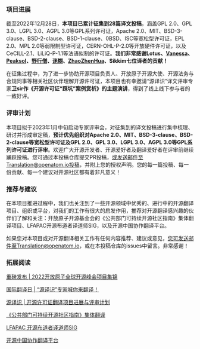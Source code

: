 ### 项目进展


截至2022年12月28日，**本项目已累计征集到28篇译文投稿**，涵盖GPL 2.0、GPL 3.0、LGPL 3.0、AGPL 3.0等GPL系列许可证，Apache 2.0、MIT、BSD-3-clause、BSD-2-clause、BSD-1-clause、0BSD、ISC等宽松型许可证，EPL 2.0、MPL 2.0等弱限制型许可证，CERN-OHL-P-2.0等开放硬件许可证，以及CeCILL-2.1、LiLiQ-P-1.1等法语拟制的许可证。**我们非常感谢Lotus、[Vanessa](http://gitee.com/vanessaguo)、[Peaksol](http://gitee.com/peaksol)、[野行僧](http://gitee.com/gzkoala)、[迷糊](http://gitee.com/xriqc)、[ZhaoZhenHua](http://gitee.com/richzhao409)、Sikkim七位译者的贡献！** 

在征集过程中，为了进一步协助开源项目负责人、开放原子开源大使、开源法务与合规同事等相关社区伙伴理解开源许可证，本项目也有幸邀请“源译识”译文评审专家**卫sir作《开源许可证“踩坑”案例赏析》的主题演讲**，得到了线上线下参与者的一致好评。

### 评审计划


本项目拟于2023年1月中旬启动专家评审会，对征集到的译文投稿进行集中梳理、研讨并形成审定稿，**预计优先组织对Apache 2.0、MIT、BSD-3-clause、BSD-2-clause等宽松型许可证及GPL 2.0、GPL 3.0、LGPL 3.0、AGPL 3.0等GPL系列许可证进行评审**。欢迎广大开源开发者、开源爱好者及翻译爱好者在评审前继续踊跃投稿。您可通过本投稿仓库提交PR投稿，或发送邮件至Translation@openatom.io投稿，并附上您的授权声明。您的每一篇投稿、每一份贡献、每一个建议对开源社区都有着非凡意义！

### 推荐与建议


在本项目推进过程中，我们也关注到了一些开源领域中优秀的、进行中的开源翻译项目、组织或平台，对我们的工作有很大的启发作用，推荐对开源翻译感兴趣的伙伴们了解和关注：开放原子开源基金会的《公共部门可持续开源社区指南》集体翻译项目、LFAPAC开源布道者译道师SIG，以及开源中国协作翻译平台。

如果您对本项目或对开源翻译相关工作有任何内容推荐、建议或意见，您可发送邮件至Translation@openatom.io，或在本投稿仓库的issues中留言。非常感谢！

### 拓展阅读

[重磅发布 | 2022开放原子全球开源峰会项目集锦](http://mp.weixin.qq.com/s/x8xIIo8DRit8ZxZm3GpUog)

[国际翻译日 | “源译识”专家喊你来翻译！](http://mp.weixin.qq.com/s/WcXA_BkJHJiUYezLLGSJIQ)

[源译识 | 开源许可证翻译项目进展与评审计划](https://mp.weixin.qq.com/s/FxU6Bk5VL32N-RXuy97vfA)

[《公共部门可持续开源社区指南》集体翻译](http://gitee.com/openatom-university/osstheory-fundamental/issues/I66NJN )

[LFAPAC 开源布道者译道师SIG ](http://github.com/lfapac-open-source-evangelist/translation)

[开源中国协作翻译平台](http://www.oschina.net/translate) 